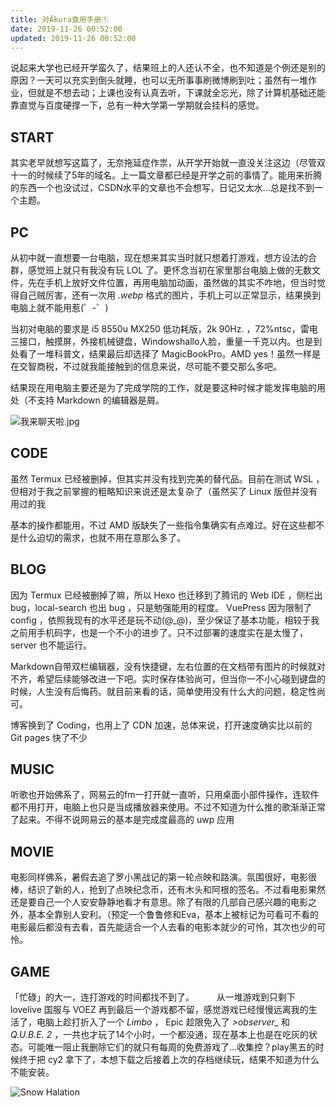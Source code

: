 ```yaml
---
title: 对Ākura食用手册①
date: 2019-11-26 00:52:00
updated: 2019-11-26 00:52:00
---
```


说起来大学也已经开学蛮久了，结果班上的人还认不全，也不知道是个例还是别的原因？一天可以充实到倒头就睡，也可以无所事事刷微博刷到吐；虽然有一堆作业，但就是不想去动；上课也没有认真去听，下课就全忘光，除了计算机基础还能靠直觉与百度硬撑一下，总有一种大学第一学期就会挂科的感觉。<!--more-->

## START

其实老早就想写这篇了，无奈拖延症作祟，从开学开始就一直没关注这边（尽管双十一的时候续了5年的域名。上一篇文章都已经是开学之前的事情了。能用来折腾的东西一个也没试过，CSDN水平的文章也不会想写，日记又太水…总是找不到一个主题。

## PC

从初中就一直想要一台电脑，现在想来其实当时就只想着打游戏，想方设法的合群，感觉班上就只有我没有玩 LOL 了。更怀念当初在家里那台电脑上做的无数文件，先在手机上放好文件位置，再用电脑加动画，虽然做的其实不咋地，但当时觉得自己贼厉害，还有一次用 *.webp* 格式的图片，手机上可以正常显示，结果换到电脑上就不能用惹(゜-゜)

当初对电脑的要求是 i5 8550u MX250 低功耗版，2k 90Hz. ，72%ntsc，雷电三接口，触摸屏，外接机械键盘，Windowshallo人脸，重量一千克以内。也是到处看了一堆科普文，结果最后却选择了 MagicBookPro。AMD yes！虽然一样是在交智商税，不过就我能接触到的信息来说，尽可能不要交那么多吧。

结果现在用电脑主要还是为了完成学院的工作，就是要这种时候才能发挥电脑的用处（不支持 Markdown 的编辑器是屑。

![我来聊天啦.jpg](/images/deal-with-me-1/ctrl-c-v.webp)

## CODE

虽然 Termux 已经被删掉，但其实并没有找到完美的替代品。目前在测试 WSL ，但相对于我之前掌握的粗略知识来说还是太复杂了（虽然买了 Linux 版但并没有用过的我

基本的操作都能用，不过 AMD 版缺失了一些指令集确实有点难过。好在这些都不是什么迫切的需求，也就不用在意那么多了。

## BLOG

因为 Termux 已经被删掉了嘛，所以 Hexo 也迁移到了腾讯的 Web IDE ，侧栏出 bug，local-search 也出 bug ，只是勉强能用的程度。 VuePress 因为限制了 config ，依照我现有的水平还是玩不动(@_@)，至少保证了基本功能，相较于我之前用手机码字，也是一个不小的进步了。只不过部署的速度实在是太慢了， server 也不能运行。

Markdown自带双栏编辑器，没有快捷键，左右位置的在文档带有图片的时候就对不齐，希望后续能够改进一下吧。实时保存体验尚可，但当你一不小心碰到键盘的时候，人生没有后悔药。就目前来看的话，简单使用没有什么大的问题，稳定性尚可。

博客换到了 Coding，也用上了 CDN 加速，总体来说，打开速度确实比以前的 Git pages 快了不少

## MUSIC

听歌也开始佛系了，网易云的fm一打开就一直听，只用桌面小部件操作，连软件都不用打开，电脑上也只是当成播放器来使用。不过不知道为什么推的歌渐渐正常了起来。不得不说网易云的基本是完成度最高的 uwp 应用

## MOVIE

电影同样佛系，暑假去追了罗小黑战记的第一轮点映和路演。氛围很好，电影很棒，结识了新的人，抢到了点映纪念币，还有木头和阿根的签名。不过看电影果然还是要自己一个人安安静静地看才有意思。除了有限的几部自己感兴趣的电影之外，基本全靠别人安利。（预定一个鲁鲁修和Eva，基本上被标记为可看可不看的电影最后都没有去看，首先能适合一个人去看的电影本就少的可怜，其次也少的可怜。

## GAME

「忙碌」的大一，连打游戏的时间都找不到了。
　　
从一堆游戏到只剩下 lovelive 国服与 VOEZ 再到最后一个游戏都不留，感觉游戏已经慢慢远离我的生活了，电脑上趁打折入了一个 *Limbo* ， Epic 趁限免入了 *>observer_* 和 *Q.U.B.E. 2* ，一共也才玩了14个小时，一个都没通，现在基本上也是在吃灰的状态。可能唯一阻止我删除它们的就只有每周的免费游戏了…收集控？play黑五的时候终于把 cy2 拿下了，本想下载之后接着上次的存档继续玩，结果不知道为什么不能安装。

![Snow Halation](/images/deal-with-me-1/snow-halation.webp)